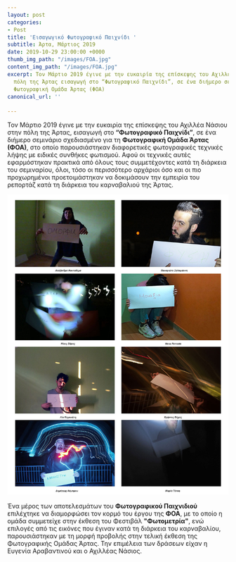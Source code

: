 ```yaml
---
layout: post
categories:
- Post
title: 'Εισαγωγικό Φωτογραφικό Παιχνίδι '
subtitle: Άρτα, Μάρτιος 2019
date: 2019-10-29 23:00:00 +0000
thumb_img_path: "/images/FOA.jpg"
content_img_path: "/images/FOA.jpg"
excerpt: Τον Μάρτιο 2019 έγινε με την ευκαιρία της επίσκεψης του Αχιλλέα Νάσιου στην
  πόλη της Άρτας εισαγωγή στο “Φωτογραφικό Παιχνίδι”, σε ένα διήμερο σεμινάριο στην
  Φωτογραφική Ομάδα Άρτας (ΦΟΑ)
canonical_url: ''

---
```

Τον Μάρτιο 2019 έγινε με την ευκαιρία της επίσκεψης του Αχιλλέα Νάσιου στην πόλη της Άρτας, εισαγωγή στο **“Φωτογραφικό Παιχνίδι”**, σε ένα διήμερο σεμινάριο σχεδιασμένο για τη **Φωτογραφική Ομάδα Άρτας (ΦΟΑ)**, στο οποίο παρουσιάστηκαν διαφορετικές φωτογραφικές τεχνικές λήψης με ειδικές συνθήκες φωτισμού. Αφού οι τεχνικές αυτές εφαρμόστηκαν πρακτικά από όλους τους συμμετέχοντες κατά τη διάρκεια του σεμιναρίου, όλοι, τόσο οι περισσότερο αρχάριοι όσο και οι πιο προχωρημένοι προετοιμάστηκαν να δοκιμάσουν την εμπειρία του ρεπορτάζ κατά τη διάρκεια του καρναβαλιού της Άρτας.

![](/images/ΦΩΤΟΜΕΤΡΙΑ-2-1.jpg)

Ένα μέρος των αποτελεσμάτων του **Φωτογραφικού Παιχνιδιού** επιλέχτηκε να διαμορφώσει τον κορμό του έργου της **ΦΟΑ**, με το οποίο η ομάδα συμμετείχε στην έκθεση του Φεστιβάλ **"Φωτομετρία"**, ενώ επιλογές από τις εικόνες που έγιναν κατά τη διάρκεια του καρναβαλίου, παρουσιάστηκαν με τη μορφή προβολής στην τελική έκθεση της Φωτογραφικής Ομάδας Άρτας. Την επιμέλεια των δράσεων είχαν η Ευγενία Αραβαντινού και ο Αχιλλέας Νάσιος. 